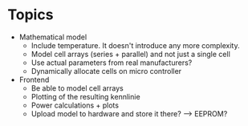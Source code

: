 Topics
======
 + Mathematical model
    - Include temperature. It doesn't introduce any more complexity.
    - Model cell arrays (series + parallel) and not just a single cell
    - Use actual parameters from real manufacturers?
    - Dynamically allocate cells on micro controller
 + Frontend
    - Be able to model cell arrays
    - Plotting of the resulting kennlinie
    - Power calculations + plots
    - Upload model to hardware and store it there? --> EEPROM?

